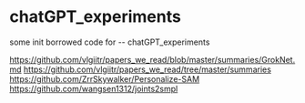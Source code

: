 # chatGPT_experiments
some init borrowed code for -- chatGPT_experiments

https://github.com/vlgiitr/papers_we_read/blob/master/summaries/GrokNet.md
https://github.com/vlgiitr/papers_we_read/tree/master/summaries
https://github.com/ZrrSkywalker/Personalize-SAM
https://github.com/wangsen1312/joints2smpl


